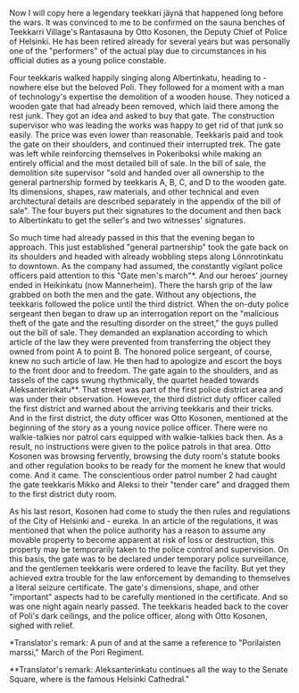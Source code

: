
Now I will copy here a legendary teekkari jäynä that happened long before the wars. It was convinced to me to be confirmed on the sauna benches of Teekkarri Village's Rantasauna by Otto Kosonen, the Deputy Chief of Police of Helsinki. He has been retired already for several years but was personally one of the "performers" of the actual play due to circumstances in his official duties as a young police constable.

Four teekkaris walked happily singing along Albertinkatu, heading to - nowhere else but the beloved Poli. They followed for a moment with a man of technology's expertise the demolition of a wooden house. They noticed a wooden gate that had already been removed, which laid there among the rest junk. They got an idea and asked to buy that gate. The construction supervisor who was leading the works was happy to get rid of that junk so easily. The price was even lower than reasonable. Teekkaris paid and took the gate on their shoulders, and continued their interrupted trek. The gate was left while reinforcing themselves in Pokeriboksi while making an entirely official and the most detailed bill of sale. In the bill of sale, the demolition site supervisor "sold and handed over all ownership to the general partnership formed by teekkaris A, B, C, and D to the wooden gate. Its dimensions, shapes, raw materials, and other technical and even architectural details are described separately in the appendix of the bill of sale". The four buyers put their signatures to the document and then back to Albertinkatu to get the seller's and two witnesses' signatures.

So much time had already passed in this that the evening began to approach. This just established "general partnership" took the gate back on its shoulders and headed with already wobbling steps along Lönnrotinkatu to downtown. As the company had assumed, the constantly vigilant police officers paid attention to this "Gate men's march"\*. And our heroes' journey ended in Heikinkatu (now Mannerheim). There the harsh grip of the law grabbed on both the men and the gate. Without any objections, the teekkaris followed the police until the third district. When the on-duty police sergeant then began to draw up an interrogation report on the "malicious theft of the gate and the resulting disorder on the street," the guys pulled out the bill of sale. They demanded an explanation according to which article of the law they were prevented from transferring the object they owned from point A to point B. The honored police sergeant, of course, knew no such article of law. He then had to apologize and escort the boys to the front door and to freedom. The gate again to the shoulders, and as tassels of the caps swung rhythmically, the quartet headed towards Aleksanterinkatu\*\*. That street was part of the first police district area and was under their observation. However, the third district duty officer called the first district and warned about the arriving teekkaris and their tricks. And in the first district, the duty officer was Otto Kosonen, mentioned at the beginning of the story as a young novice police officer. There were no walkie-talkies nor patrol cars equipped with walkie-talkies back then. As a result, no instructions were given to the police patrols in that area. Otto Kosonen was browsing fervently, browsing the duty room's statute books and other regulation books to be ready for the moment he knew that would come. And it came. The conscientious order patrol number 2 had caught the gate teekkaris Mikko and Aleksi to their "tender care" and dragged them to the first district duty room.

As his last resort, Kosonen had come to study the then rules and regulations of the City of Helsinki and - eureka. In an article of the regulations, it was mentioned that when the police authority has a reason to assume any movable property to become apparent at risk of loss or destruction, this property may be temporarily taken to the police control and supervision. On this basis, the gate was to be declared under temporary police surveillance, and the gentlemen teekkaris were ordered to leave the facility. But yet they achieved extra trouble for the law enforcement by demanding to themselves a literal seizure certificate. The gate's dimensions, shape, and other "important" aspects had to be carefully mentioned in the certificate. And so was one night again nearly passed. The teekkaris headed back to the cover of Poli's dark ceilings, and the police officer, along with Otto Kosonen, sighed with relief.

\*Translator's remark: A pun of and at the same a reference to "Porilaisten marssi," March of the Pori Regiment.

\*\*Translator's remark: Aleksanterinkatu continues all the way to the Senate Square, where is the famous Helsinki Cathedral."